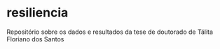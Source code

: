 # resiliencia
Repositório sobre os dados e resultados da tese de doutorado de Tálita Floriano dos Santos
